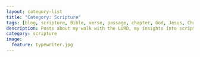 ```yaml
---
layout: category-list
title: "Category: Scripture"
tags: [blog, scripture, Bible, verse, passage, chapter, God, Jesus, Christ, Holy, Spirit, trinity, grace, sovereign, election, Baptist, Evangelical, Christian, commentary, analysis]
description: Posts about my walk with the LORD, my insights into scripture and comments about what I read.
category: scripture
image:
  feature: typewriter.jpg
---
```

